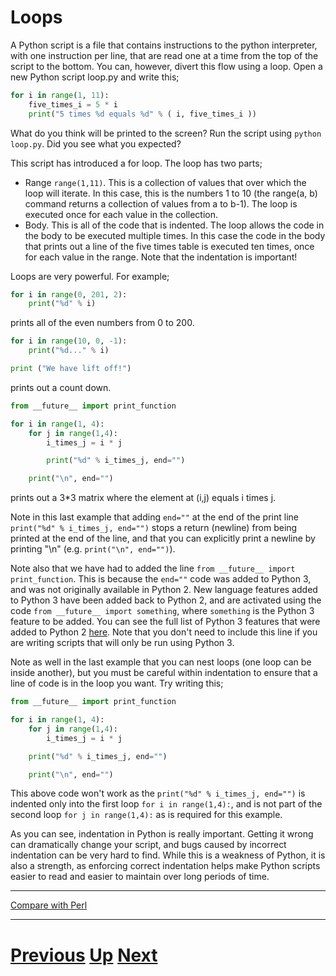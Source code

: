 # Loops

A Python script is a file that contains instructions to the python interpreter, with one instruction per line, that are read one at a time from the top of the script to the bottom. You can, however, divert this flow using a loop. Open a new Python script loop.py and write this;

```python
for i in range(1, 11):
    five_times_i = 5 * i
    print("5 times %d equals %d" % ( i, five_times_i ))
```

What do you think will be printed to the screen? Run the script using `python loop.py`. Did you see what you expected?

This script has introduced a for loop. The loop has two parts;

* Range `range(1,11)`. This is a collection of values that over which the loop will iterate. In this case, this is the numbers 1 to 10 (the range(a, b) command returns a collection of values from a to b-1). The loop is executed once for each value in the collection.
* Body. This is all of the code that is indented. The loop allows the code in the body to be executed multiple times. In this case the code in the body that prints out a line of the five times table is executed ten times, once for each value in the range. Note that the indentation is important!

Loops are very powerful. For example;

```python
for i in range(0, 201, 2):
    print("%d" % i)
```

prints all of the even numbers from 0 to 200.

```python
for i in range(10, 0, -1):
    print("%d..." % i)

print ("We have lift off!")
```

prints out a count down.

```python
from __future__ import print_function

for i in range(1, 4):
    for j in range(1,4):
        i_times_j = i * j

        print("%d" % i_times_j, end="")

    print("\n", end="")
```

prints out a 3*3 matrix where the element at (i,j) equals i times j.

Note in this last example that adding `end=""` at the end of the print line `print("%d" % i_times_j, end="")` stops a return (newline) from being printed at the end of the line, and that you can explicitly print a newline by printing "\n" (e.g. `print("\n", end="")`).

Note also that we have had to added the line `from __future__ import print_function`. This is because the `end=""` code was added to Python 3, and was not originally available in Python 2. New language features added to Python 3 have been added back to Python 2, and are activated using the code `from __future__ import something`, where `something` is the Python 3 feature to be added. You can see the full list of Python 3 features that were added to Python 2 [here](https://docs.python.org/2/library/__future__.html). Note that you don't need to include this line if you are writing scripts that will only be run using Python 3.

Note as well in the last example that you can nest loops (one loop can be inside another), but you must be careful within indentation to ensure that a line of code is in the loop you want. Try writing this;

```python
from __future__ import print_function

for i in range(1, 4):
    for j in range(1,4):
        i_times_j = i * j

    print("%d" % i_times_j, end="")

    print("\n", end="")
```

This above code won't work as the `print("%d" % i_times_j, end="")` is indented only into the first loop `for i in range(1,4):`, and is not part of the second loop `for j in range(1,4):` as is required for this example.

As you can see, indentation in Python is really important. Getting it wrong can dramatically change your script, and bugs caused by incorrect indentation can be very hard to find. While this is a weakness of Python, it is also a strength, as enforcing correct indentation helps make Python scripts easier to read and easier to maintain over long periods of time.

***

[Compare with Perl](../beginning_perl/loops.md)

***

# [Previous](basics.md) [Up](README.md) [Next](arguments.md) 
